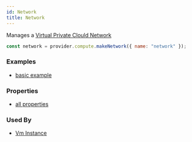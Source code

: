```yaml
---
id: Network
title: Network
---
```


Manages a [Virtual Private Clould Network](https://cloud.google.com/vpc/docs/vpc)

```js
const network = provider.compute.makeNetwork({ name: "network" });
```

### Examples

- [basic example](https://github.com/grucloud/grucloud/blob/main/examples/google/vm-network/iac.js)

### Properties

- [all properties](https://cloud.google.com/compute/docs/reference/rest/v1/networks/insert)

### Used By

- [Vm Instance](./VmInstance)
